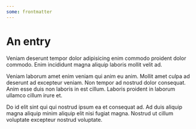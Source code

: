 ```yaml
---
some: frontmatter
---
```


# An entry

Veniam deserunt tempor dolor adipisicing enim commodo proident dolor commodo.
Enim incididunt magna aliquip laboris mollit velit ad.

Veniam laborum amet enim veniam qui anim eu anim. Mollit amet culpa ad deserunt
ad excepteur veniam. Non tempor ad nostrud dolor consequat. Anim esse duis non
laboris in est cillum.  Laboris proident in laborum ullamco cillum irure et.

Do id elit sint qui qui nostrud ipsum ea et consequat ad. Ad duis aliquip magna
aliquip minim aliquip elit nisi fugiat magna. Nostrud ut cillum voluptate
excepteur nostrud voluptate.
